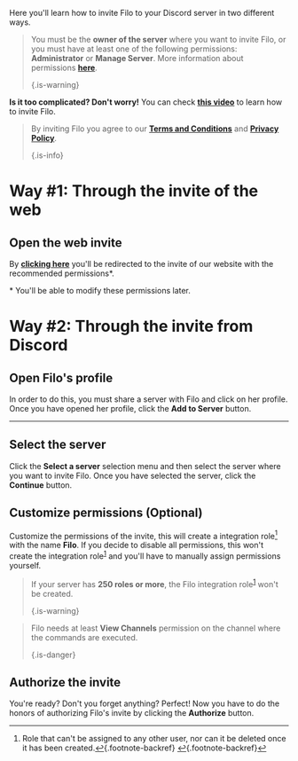 Here you'll learn how to invite Filo to your Discord server in two different ways.

> You must be the **owner of the server** where you want to invite Filo, or you must have at least one of the following permissions: **Administrator** or **Manage Server**. More information about permissions **[here](https://support.discord.com/hc/en-us/articles/206029707)**. 
> 
> {.is-warning}

**Is it too complicated? Don't worry!** You can check **[this video](https://www.youtube.com/watch?v=1kCAgpOw-g0)** to learn how to invite Filo.

> By inviting Filo you agree to our **[Terms and Conditions](https://filobot.xyz/terms)** and **[Privacy Policy](https://filobot.xyz/privacy)**. 
> 
> {.is-info}

# Way #1: Through the invite of the web

## Open the web invite

By **[clicking here](https://filobot.xyz/invite)** you'll be redirected to the invite of our website with the recommended permissions\*.

\* You'll be able to modify these permissions later.

# Way #2: Through the invite from Discord

## Open Filo's profile

In order to do this, you must share a server with Filo and click on her profile. Once you have opened her profile, click the **Add to Server** button.

---

## Select the server

Click the **Select a server** selection menu and then select the server where you want to invite Filo. Once you have selected the server, click the **Continue** button.

## Customize permissions (Optional)

Customize the permissions of the invite, this will create a integration role[^1] with the name **Filo**. If you decide to disable all permissions, this won't create the integration role<sup id="fnref2:1"><a href="#fn:1" class="footnote-ref">1</a></sup> and you'll have to manually assign permissions yourself.

> If your server has **250 roles or more**, the Filo integration role<sup id="fnref3:1"><a href="#fn:1" class="footnote-ref">1</a></sup> won't be created. 
> 
> {.is-warning}

> Filo needs at least **View Channels** permission on the channel where the commands are executed. 
> 
> {.is-danger}

## Authorize the invite

You're ready? Don't you forget anything? Perfect! Now you have to do the honors of authorizing Filo's invite by clicking the **Authorize** button.

[^1]: Role that can't be assigned to any other user, nor can it be deleted once it has been created.[&#8617;](#fnref2:1){.footnote-backref} [&#8617;](#fnref3:1){.footnote-backref}
